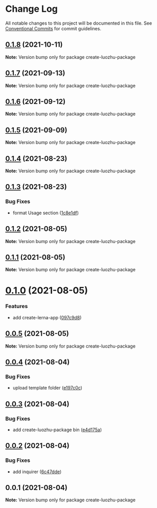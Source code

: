 # Change Log

All notable changes to this project will be documented in this file.
See [Conventional Commits](https://conventionalcommits.org) for commit guidelines.

## [0.1.8](https://github.com/youngjuning/luozhu/compare/create-luozhu-package@0.1.7...create-luozhu-package@0.1.8) (2021-10-11)

**Note:** Version bump only for package create-luozhu-package





## [0.1.7](https://github.com/youngjuning/luozhu/compare/create-luozhu-package@0.1.6...create-luozhu-package@0.1.7) (2021-09-13)

**Note:** Version bump only for package create-luozhu-package





## [0.1.6](https://github.com/youngjuning/luozhu/compare/create-luozhu-package@0.1.5...create-luozhu-package@0.1.6) (2021-09-12)

**Note:** Version bump only for package create-luozhu-package





## [0.1.5](https://github.com/youngjuning/luozhu/compare/create-luozhu-package@0.1.4...create-luozhu-package@0.1.5) (2021-09-09)

**Note:** Version bump only for package create-luozhu-package





## [0.1.4](https://github.com/youngjuning/luozhu/compare/create-luozhu-package@0.1.3...create-luozhu-package@0.1.4) (2021-08-23)

**Note:** Version bump only for package create-luozhu-package





## [0.1.3](https://github.com/youngjuning/luozhu/compare/create-luozhu-package@0.1.2...create-luozhu-package@0.1.3) (2021-08-23)


### Bug Fixes

* format Usage section ([1c8e1df](https://github.com/youngjuning/luozhu/commit/1c8e1df354e58d0c8820c96aa6d5e39118899e2f))





## [0.1.2](https://github.com/youngjuning/luozhu/compare/create-luozhu-package@0.1.1...create-luozhu-package@0.1.2) (2021-08-05)

**Note:** Version bump only for package create-luozhu-package

## [0.1.1](https://github.com/youngjuning/luozhu/compare/create-luozhu-package@0.1.0...create-luozhu-package@0.1.1) (2021-08-05)

**Note:** Version bump only for package create-luozhu-package

# [0.1.0](https://github.com/youngjuning/luozhu/compare/create-luozhu-package@0.0.5...create-luozhu-package@0.1.0) (2021-08-05)

### Features

- add create-lerna-app ([097c9d8](https://github.com/youngjuning/luozhu/commit/097c9d8f93d0cea97708539b85b12f4baa30a05c))

## [0.0.5](https://github.com/youngjuning/luozhu/compare/create-luozhu-package@0.0.4...create-luozhu-package@0.0.5) (2021-08-05)

**Note:** Version bump only for package create-luozhu-package

## [0.0.4](https://github.com/youngjuning/luozhu/compare/create-luozhu-package@0.0.3...create-luozhu-package@0.0.4) (2021-08-04)

### Bug Fixes

- upload template folder ([e197c0c](https://github.com/youngjuning/luozhu/commit/e197c0c9a8219e3624b6f4ec1d2490b9b2812515))

## [0.0.3](https://github.com/youngjuning/luozhu/compare/create-luozhu-package@0.0.2...create-luozhu-package@0.0.3) (2021-08-04)

### Bug Fixes

- add create-luozhu-package bin ([e4d175a](https://github.com/youngjuning/luozhu/commit/e4d175ab9607682e3f9aaf545ba1d00e165d1bb9))

## [0.0.2](https://github.com/youngjuning/luozhu/compare/create-luozhu-package@0.0.1...create-luozhu-package@0.0.2) (2021-08-04)

### Bug Fixes

- add inquirer ([6c47dde](https://github.com/youngjuning/luozhu/commit/6c47ddefae7ade2eafd827cef97882c3e9fb9de2))

## 0.0.1 (2021-08-04)

**Note:** Version bump only for package create-luozhu-package
